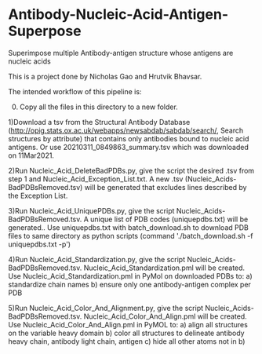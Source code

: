 # Antibody-Nucleic-Acid-Antigen-Superpose

Superimpose multiple Antibody-antigen structure whose antigens are nucleic acids

This is a project done by Nicholas Gao and Hrutvik Bhavsar.

The intended workflow of this pipeline is:

   0) Copy all the files in this directory to a new folder.

   1)Download a tsv from the Structural Antibody Database (http://opig.stats.ox.ac.uk/webapps/newsabdab/sabdab/search/, Search structures by attribute) that contains only antibodies bound to nucleic acid antigens. Or use 20210311_0849863_summary.tsv which was downloaded on 11Mar2021.
   
   2)Run Nucleic_Acid_DeleteBadPDBs.py, give the script the desired .tsv from step 1 and Nucleic_Acid_Exception_List.txt. A new .tsv (Nucleic_Acids-BadPDBsRemoved.tsv) will be generated that excludes lines described by the Exception List.
   
   3)Run Nucleic_Acid_UniquePDBs.py, give the script Nucleic_Acids-BadPDBsRemoved.tsv. A unique list of PDB codes (uniquepdbs.txt) will be generated.. Use uniquepdbs.txt with batch_download.sh to download PDB files to same directory as python scripts (command './batch_download.sh -f uniquepdbs.txt -p')
   
   4)Run Nucleic_Acid_Standardization.py, give the script Nucleic_Acids-BadPDBsRemoved.tsv. Nucleic_Acid_Standardization.pml will be created. Use Nucleic_Acid_Standardization.pml in PyMol on downloaded PDBs to: a) standardize chain names b) ensure only one antibody-antigen complex per PDB
   
   5)Run Nucleic_Acid_Color_And_Alignment.py, give the script Nucleic_Acids-BadPDBsRemoved.tsv. Nucleic_Acid_Color_And_Align.pml will be created. Use Nucleic_Acid_Color_And_Align.pml in PyMOL to: a) align all structures on the variable heavy domain b) color all structures to delineate antibody heavy chain, antibody light chain, antigen c) hide all other atoms not in b)
